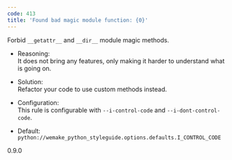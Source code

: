 ```yaml
---
code: 413
title: 'Found bad magic module function: {0}'
---
```


Forbid `__getattr__` and `__dir__` module magic methods.

  - Reasoning:  
    It does not bring any features, only making it harder to understand
    what is going on.

  - Solution:  
    Refactor your code to use custom methods instead.

  - Configuration:  
    This rule is configurable with `--i-control-code` and
    `--i-dont-control-code`.

  - Default:  
    `python://wemake_python_styleguide.options.defaults.I_CONTROL_CODE`

<div class="versionadded">

0.9.0

</div>